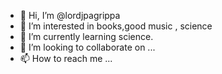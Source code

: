 - 👋 Hi, I’m @lordjpagrippa
- 👀 I’m interested in books,good music , science 
- 🌱 I’m currently learning science.
- 💞️ I’m looking to collaborate on ...
- 📫 How to reach me ...

<!---
lordjpagrippa/lordjpagrippa is a ✨ special ✨ repository because its `README.md` (this file) appears on your GitHub profile.
You can click the Preview link to take a look at your changes.
--->
